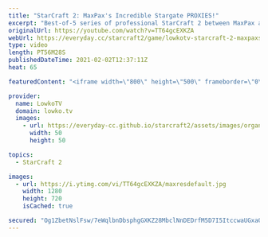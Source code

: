```yaml
---
title: "StarCraft 2: MaxPax's Incredible Stargate PROXIES!"
excerpt: "Best-of-5 series of professional StarCraft 2 between MaxPax and soul. MaxPax has been playing some awesome SC2 with a variety of build orders and strategies.  Support my work on Patreon: http://www.patreon.com/lowkotv Become a YouTube member: https://lowko.tv/join  My second channel: http://lowko.tv/morelowko"
originalUrl: https://youtube.com/watch?v=TT64gcEXKZA
webUrl: https://everyday.cc/starcraft2/game/lowkotv-starcraft-2-maxpaxs-incredible-stargate-proxies/
type: video
length: PT56M28S
publishedDateTime: 2021-02-02T12:37:11Z
heat: 65

featuredContent: "<iframe width=\"800\" height=\"500\" frameborder=\"0\" src=\"https://www.youtube.com/embed/TT64gcEXKZA\" allow=\"accelerometer; autoplay; encrypted-media; gyroscope; picture-in-picture\" allowfullscreen></iframe>"

provider:
  name: LowkoTV
  domain: lowko.tv
  images:
    - url: https://everyday-cc.github.io/starcraft2/assets/images/organizations/lowko.tv-50x50.jpg
      width: 50
      height: 50

topics:
  - StarCraft 2

images:
  - url: https://i.ytimg.com/vi/TT64gcEXKZA/maxresdefault.jpg
    width: 1280
    height: 720
    isCached: true

secured: "Og1ZbetNslFsw/7eWqlbnDbsphgGXKZ28MbclNnDEDrfM5D7I5ItccwaUGxa0hrbTCNwh+QjqaDG8ZZ3rCNeOKDi+Ja1WIBvbviy16DvSjNFJuuDwgEj+xJIWp4SJM0zfIiELm5t/gmH48x+RhXyrfBtApZiWYDgIca9aMcVTJAW1+DEQJkP6vKumWtYmJyhmLiUQPU4+gpml9jSWjpYLZHtcnuOSysIv9Mgwpp/xwmjZm80TXSyNOg29HQ+mfhkbmCXPBS5gA3/bIJvV+f8R9JZUB25/Ok3gFXhCk40aeg57oDdR6UCb6UtX+uvhYdP7oZJp0ayVPrCD+CLwMKjHuh1eZWbCSfOoOXvR7sE+0uN3bsN5cYUn97eWlafrFw12aR40j0KSFc4fxPIiseeRrwdPyUM9GrOAjb1U/YO+Bz5YbWRJ0pZP0LOOb/+TLuB;2ShG7QsK3wHCPOvD4onuhA=="
---
```


